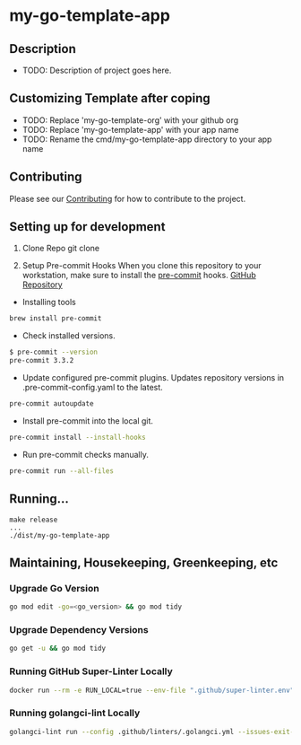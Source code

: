 # my-go-template-app

## Description

* TODO: Description of project goes here.


## Customizing Template after coping

* TODO: Replace 'my-go-template-org' with your github org
* TODO: Replace 'my-go-template-app' with your app name
* TODO: Rename the cmd/my-go-template-app directory to your app name


## Contributing

Please see our [Contributing](./CONTRIBUTING.md) for how to contribute to the project.


## Setting up for development

1. Clone Repo
git clone <LINK>

2. Setup Pre-commit Hooks
When you clone this repository to your workstation, make sure to install the [pre-commit](https://pre-commit.com/) hooks. [GitHub Repository](https://github.com/pre-commit/pre-commit)

* Installing tools
```bash
brew install pre-commit
```

* Check installed versions.
```bash
$ pre-commit --version
pre-commit 3.3.2
```

* Update configured pre-commit plugins.  Updates repository versions in .pre-commit-config.yaml to the latest.
```bash
pre-commit autoupdate
```

* Install pre-commit into the local git.
```bash
pre-commit install --install-hooks
```

* Run pre-commit checks manually.
```bash
pre-commit run --all-files
```

## Running...
```
make release
...
./dist/my-go-template-app
```

## Maintaining, Housekeeping, Greenkeeping, etc

### Upgrade Go Version
```bash
go mod edit -go=<go_version> && go mod tidy
```

### Upgrade Dependency Versions
```bash
go get -u && go mod tidy
```

### Running GitHub Super-Linter Locally
```bash
docker run --rm -e RUN_LOCAL=true --env-file ".github/super-linter.env" -v $PWD:/tmp/lint github/super-linter:latest
```

### Running golangci-lint Locally
```bash
golangci-lint run --config .github/linters/.golangci.yml --issues-exit-code 0 --out-format=checkstyle
```
